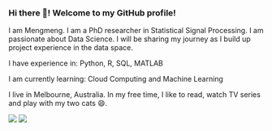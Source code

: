 ### Hi there 👋! Welcome to my GitHub profile! 

I am Mengmeng. I am a PhD researcher in Statistical Signal Processing. I am passionate about Data Science. I will be sharing my journey as I build up project experience in the data space.  

I have experience in: Python, R, SQL, MATLAB

I am currently learning:  Cloud Computing and Machine Learning

I live in Melbourne, Australia. In my free time, I like to read, watch TV series and play with my two cats 😄.

<!-- <img src="https://github-readme-stats.vercel.app/api?username=mengmwang&show_icons=true"/> -->

<!-- <img src="https://github-readme-stats.vercel.app/api/top-langs?username=mengmwang&layout=compact"/> -->

<img src="https://github-readme-stats.vercel.app/api?username=mengmwang&count_private=true&show_icons=true&theme=nord"/>

<img src="https://github-readme-stats.vercel.app/api/top-langs/?username=mengmwang&layout=compact&langs_count=5&theme=nord"/>

<!--
**mengmwang/mengmwang** is a ✨ _special_ ✨ repository because its `README.md` (this file) appears on your GitHub profile.

Here are some ideas to get you started:

- 🔭 I’m currently working on ...
- 🌱 I’m currently learning ...
- 👯 I’m looking to collaborate on ...
- 🤔 I’m looking for help with ...
- 💬 Ask me about ...
- 📫 How to reach me: ...
- 😄 Pronouns: ...
- ⚡ Fun fact: 
-->
